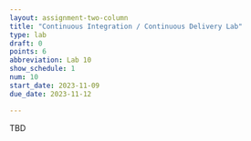 ```yaml
---
layout: assignment-two-column
title: "Continuous Integration / Continuous Delivery Lab"
type: lab
draft: 0
points: 6
abbreviation: Lab 10
show_schedule: 1
num: 10
start_date: 2023-11-09
due_date: 2023-11-12

---
```

TBD